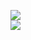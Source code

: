[![](https://img.shields.io/badge/Made%20With-Github%20Spray-lightgrey.svg?style=for-the-badge&logo=github)](https://github.com/Annihil/github-spray#5328)  
[![](https://i.imgur.com/2DrTn0Z.gif)](https://github.com/Annihil/github-spray)